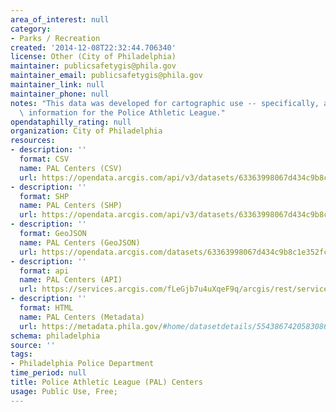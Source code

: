 ```yaml
---
area_of_interest: null
category:
- Parks / Recreation
created: '2014-12-08T22:32:44.706340'
license: Other (City of Philadelphia)
maintainer: publicsafetygis@phila.gov
maintainer_email: publicsafetygis@phila.gov
maintainer_link: null
maintainer_phone: null
notes: "This data was developed for cartographic use -- specifically, as reference\
  \ information for the Police Athletic League."
opendataphilly_rating: null
organization: City of Philadelphia
resources:
- description: ''
  format: CSV
  name: PAL Centers (CSV)
  url: https://opendata.arcgis.com/api/v3/datasets/63363998067d434c9b8c1e352fc54f38_0/downloads/data?format=csv&spatialRefId=4326
- description: ''
  format: SHP
  name: PAL Centers (SHP)
  url: https://opendata.arcgis.com/api/v3/datasets/63363998067d434c9b8c1e352fc54f38_0/downloads/data?format=shp&spatialRefId=4326
- description: ''
  format: GeoJSON
  name: PAL Centers (GeoJSON)
  url: https://opendata.arcgis.com/datasets/63363998067d434c9b8c1e352fc54f38_0.geojson
- description: ''
  format: api
  name: PAL Centers (API)
  url: https://services.arcgis.com/fLeGjb7u4uXqeF9q/arcgis/rest/services/PAL_Centers/FeatureServer/0/query?outFields=*&where=1%3D1
- description: ''
  format: HTML
  name: PAL Centers (Metadata)
  url: https://metadata.phila.gov/#home/datasetdetails/5543867420583086178c4f3a/representationdetails/55438ac49b989a05172d0d70/
schema: philadelphia
source: ''
tags:
- Philadelphia Police Department
time_period: null
title: Police Athletic League (PAL) Centers
usage: Public Use, Free;
---
```

